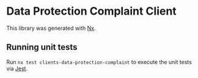 <!-- gitbook-navigation: "Data Protection Complaint" -->
# Data Protection Complaint Client

This library was generated with [Nx](https://nx.dev).

## Running unit tests

Run `nx test clients-data-protection-complaint` to execute the unit tests via [Jest](https://jestjs.io).
